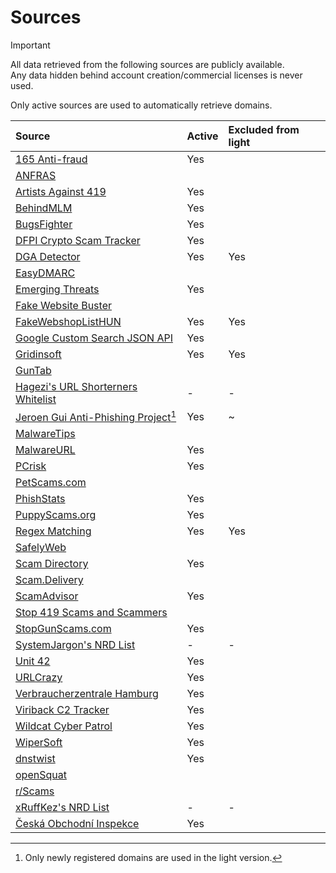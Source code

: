 # Sources

> [!IMPORTANT]
All data retrieved from the following sources are publicly available.<br>
Any data hidden behind account creation/commercial licenses is never used.

Only active sources are used to automatically retrieve domains.

| Source | Active | Excluded from light |
|:--- |:--- |:--- |
| [165 Anti-fraud](https://165.npa.gov.tw/#/articles/subclass/3) | Yes | |
| [ANFRAS](https://anfras.com/fakeshops/) | | |
| [Artists Against 419](https://db.aa419.org/fakebankslist.php) | Yes | |
| [BehindMLM](https://behindmlm.com/)| Yes | |
| [BugsFighter](https://www.bugsfighter.com/) | Yes | |
| [DFPI Crypto Scam Tracker](https://dfpi.ca.gov/crypto-scams/) | Yes | |
| [DGA Detector](https://github.com/exp0se/dga_detector) | Yes | Yes |
| [EasyDMARC](https://easydmarc.com/tools/phishing-url) | | |
| [Emerging Threats](https://rules.emergingthreats.net/) | Yes | |
| [Fake Website Buster](https://fakewebsitebuster.com/) | | |
| [FakeWebshopListHUN](https://github.com/FakesiteListHUN/FakeWebshopListHUN) | Yes | Yes |
| [Google Custom Search JSON API](https://github.com/jarelllama/Scam-Blocklist/blob/main/config/search_terms.csv) | Yes | |
| [Gridinsoft](https://gridinsoft.com/website-reputation-checker) | Yes | Yes |
| [GunTab](https://www.guntab.com/scam-websites) | | |
| [Hagezi's URL Shorterners Whitelist](https://raw.githubusercontent.com/hagezi/dns-blocklists/refs/heads/main/adblock/whitelist-urlshortener.txt) | - | - |
| [Jeroen Gui Anti-Phishing Project](https://jeroengui.be/anti-phishing-project/)[^1] | Yes | ~ |
| [MalwareTips](https://malwaretips.com/blogs/) | | |
| [MalwareURL](https://www.malwareurl.com/) | Yes | |
| [PCrisk](https://www.pcrisk.com/) | Yes | |
| [PetScams.com](https://petscams.com/) | | |
| [PhishStats](https://phishstats.info/) | Yes | |
| [PuppyScams.org](https://puppyscams.org/) | Yes | |
| [Regex Matching](https://github.com/jarelllama/Scam-Blocklist/blob/main/config/phishing_detection.csv) | Yes | Yes |
| [SafelyWeb](https://safelyweb.com/) | | |
| [Scam Directory](https://scam.directory/) | Yes | |
| [Scam.Delivery](https://scam.delivery/) | | |
| [ScamAdvisor](https://www.scamadviser.com/) | Yes | |
| [Stop 419 Scams and Scammers](https://www.stop419scams.com/) | | |
| [StopGunScams.com](https://stopgunscams.com/) | Yes | |
| [SystemJargon's NRD List](https://github.com/SystemJargon/filters) | - | - |
| [Unit 42](https://github.com/PaloAltoNetworks/Unit42-timely-threat-intel) | Yes | |
| [URLCrazy](https://github.com/urbanadventurer/urlcrazy) | Yes | |
| [Verbraucherzentrale Hamburg](https://www.vzhh.de/themen/einkauf-reise-freizeit/einkauf-online-shopping/fake-shop-liste-wenn-guenstig-richtig-teuer-wird) | Yes | |
| [Viriback C2 Tracker](https://tracker.viriback.com) | Yes | |
| [Wildcat Cyber Patrol](https://greatis.com/unhackme/help/category/remove) | Yes | |
| [WiperSoft](https://www.wipersoft.com/blog) | Yes | |
| [dnstwist](https://github.com/elceef/dnstwist) | Yes | |
| [openSquat](https://github.com/atenreiro/opensquat) | | |
| [r/Scams](https://www.reddit.com/r/Scams/) | | |
| [xRuffKez's NRD List](https://github.com/xRuffKez/NRD) | - | - |
| [Česká Obchodní Inspekce](https://www.coi.gov.cz/pro-spotrebitele/rizikove-e-shopy/) | Yes | |

[^1]: Only newly registered domains are used in the light version.
